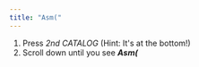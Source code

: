 ```yaml
---
title: "Asm("
---
```


1. Press *2nd CATALOG* (Hint: It's at the bottom!)
2. Scroll down until you see ***Asm(***

